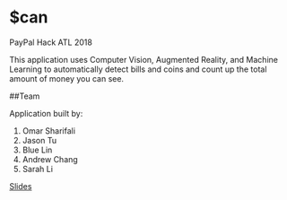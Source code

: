 # $can
PayPal Hack ATL 2018  
  
This application uses Computer Vision, Augmented Reality, and Machine Learning to automatically detect bills and coins and count up the total amount of money you can see.



##Team 

Application built by:  
1. Omar Sharifali  
2. Jason Tu  
3. Blue Lin  
4. Andrew Chang  
5. Sarah Li  
  
  

[Slides](https://docs.google.com/presentation/d/1e83s4bUiVT-_OMNJPTcDxcD-HEYRfIJaMaFjr97NAR4/edit#slide=id.g35f391192_00)
